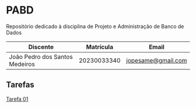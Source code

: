 # PABD
Repositório dedicado à disciplina de Projeto e Administração de Banco de Dados

| Discente                        | Matrícula     | Email              |
| ------------------------------- | ------------- | ------------------ |
| João Pedro dos Santos Medeiros  | 20230033340   | jopesame@gmail.com |

## Tarefas 
[Tarefa 01](tarefas/t01/tarefa01.md)
